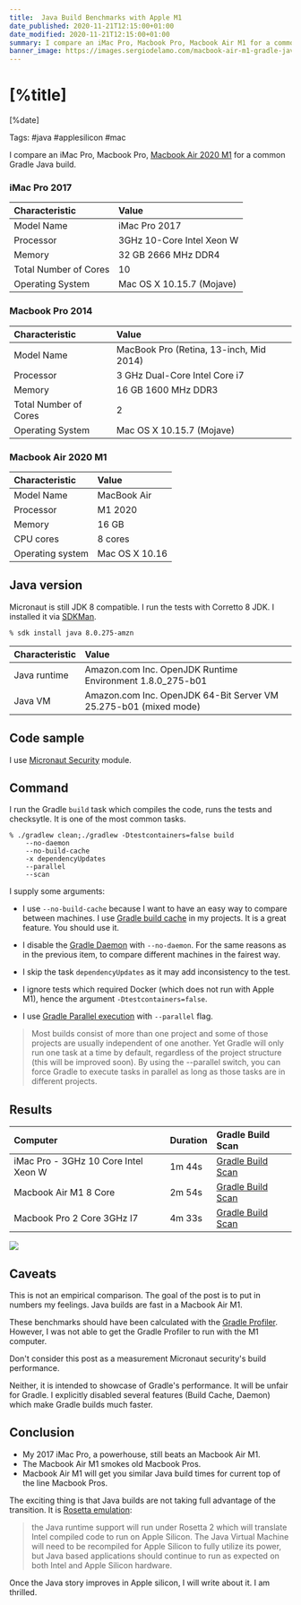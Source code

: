 ```yaml
---
title:  Java Build Benchmarks with Apple M1
date_published: 2020-11-21T12:15:00+01:00
date_modified: 2020-11-21T12:15:00+01:00
summary: I compare an iMac Pro, Macbook Pro, Macbook Air M1 for a common Gradle Java build.
banner_image: https://images.sergiodelamo.com/macbook-air-m1-gradle-java-build.png
---
```


# [%title]

[%date]

Tags: #java #applesilicon #mac

I compare an iMac Pro, Macbook Pro, [Macbook Air 2020 M1](https://sergiodelamo.com/blog/macbook-air-m1.html) for a common Gradle Java build.

### iMac Pro 2017

| Characteristic | Value |
|:--- |:--- |
| Model Name | iMac Pro 2017 |
| Processor | 3GHz 10-Core Intel Xeon W |  
| Memory | 32 GB 2666 MHz DDR4  |
| Total Number of Cores | 10 | 
| Operating System | Mac OS X 10.15.7 (Mojave) |

### Macbook Pro 2014

| Characteristic | Value |
|:--- |:--- |
| Model Name | MacBook Pro (Retina, 13-inch, Mid 2014) |
| Processor | 3 GHz Dual-Core Intel Core i7 |
| Memory | 16 GB 1600 MHz DDR3 |
| Total Number of Cores | 2 |
| Operating System | Mac OS X 10.15.7 (Mojave) |

### Macbook Air 2020 M1

| Characteristic | Value |
|:--- |:--- |
| Model Name | MacBook Air |
| Processor | M1 2020 |
| Memory | 16 GB  |
| CPU cores	| 8 cores |	
| Operating system | Mac OS X 10.16	|

## Java version

Micronaut is still JDK 8 compatible. I run the tests with Corretto 8 JDK. I installed it via [SDKMan](https://sdkman.io). 

```
% sdk install java 8.0.275-amzn
```

| Characteristic | Value |
|:--- |:--- |
| Java runtime | Amazon.com Inc. OpenJDK Runtime Environment 1.8.0_275-b01 |
| Java VM | Amazon.com Inc. OpenJDK 64-Bit Server VM 25.275-b01 (mixed mode) |


## Code sample

I use [Micronaut Security](https://github.com/micronaut-projects/micronaut-security) module.

## Command

I run the Gradle `build` task which compiles the code, runs the tests and checksytle. It is one of the most common tasks. 

```
% ./gradlew clean;./gradlew -Dtestcontainers=false build 
    --no-daemon
    --no-build-cache 
    -x dependencyUpdates 
    --parallel 
    --scan
```

I supply some arguments: 

-  I use  `--no-build-cache` because I want to have an easy way to compare between machines. I use [Gradle build cache](https://docs.gradle.org/current/userguide/build_cache.html) in my projects. It is a great feature. You should use it.
- I disable the [Gradle Daemon](https://docs.gradle.org/current/userguide/gradle_daemon.html) with `--no-daemon`. For the same reasons as in the previous item, to compare different machines in the fairest  way.
- I skip the task `dependencyUpdates` as it may add inconsistency to the test. 
- I ignore tests which required Docker (which does not run with Apple M1), hence the argument `-Dtestcontainers=false`.

- I use [Gradle Parallel execution](https://docs.gradle.org/nightly/userguide/performance.html#parallel_execution) with `--parallel` flag.

> Most builds consist of more than one project and some of those projects are usually independent of one another. Yet Gradle will only run one task at a time by default, regardless of the project structure (this will be improved soon). By using the --parallel switch, you can force Gradle to execute tasks in parallel as long as those tasks are in different projects.

## Results

| Computer | Duration | Gradle Build Scan |
| :--- | :--- | :--- |
| iMac Pro - 3GHz 10 Core Intel Xeon W | 1m 44s | [Gradle Build Scan](https://gradle.com/s/zvqk5oaaovr3m) |
| Macbook Air M1 8 Core | 2m 54s | [Gradle Build Scan](https://gradle.com/s/gabwdvawzygoy) |
| Macbook Pro 2 Core 3GHz I7 | 4m 33s | [Gradle Build Scan](https://gradle.com/s/xgunasq3rcfgi) |


![](https://images.sergiodelamo.com/macbook-air-m1-gradle-java-build.png)
 
## Caveats

This is not an empirical comparison. The goal of the post is to put in numbers my feelings. Java builds are fast in a Macbook Air M1. 

These benchmarks should have been calculated with the [Gradle Profiler](https://github.com/gradle/gradle-profiler). However, I was not able to get the Gradle Profiler to run with the M1 computer. 

Don't consider this post as a measurement Micronaut security's build performance. 

Neither, it is intended to showcase of Gradle's performance. It will be unfair for Gradle. I explicitly disabled several features (Build Cache, Daemon) which make Gradle builds much faster. 

## Conclusion

- My 2017 iMac Pro, a powerhouse, still beats an Macbook Air M1. 
- The Macbook Air M1 smokes old Macbook Pros.
- Macbook Air M1 will get you similar Java build times for current top of the line Macbook Pros.

The exciting thing is that Java builds are not taking full advantage of the transition. It is [Rosetta emulation](https://developer.apple.com/forums/thread/651123): 

> the Java runtime support will run under Rosetta 2 which will translate Intel compiled code to run on Apple Silicon. The Java Virtual Machine will need to be recompiled for Apple Silicon to fully utilize its power, but Java based applications should continue to run as expected on both Intel and Apple Silicon hardware.

Once the Java story improves in Apple silicon, I will write about it. I am thrilled. 